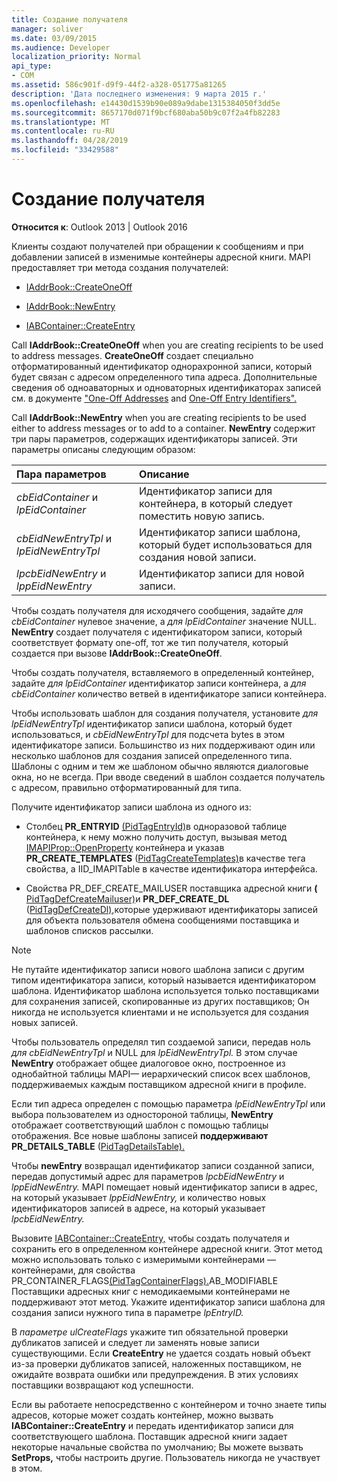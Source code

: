 ```yaml
---
title: Создание получателя
manager: soliver
ms.date: 03/09/2015
ms.audience: Developer
localization_priority: Normal
api_type:
- COM
ms.assetid: 586c901f-d9f9-44f2-a328-051775a81265
description: 'Дата последнего изменения: 9 марта 2015 г.'
ms.openlocfilehash: e14430d1539b90e089a9dabe1315384050f3dd5e
ms.sourcegitcommit: 8657170d071f9bcf680aba50b9c07f2a4fb82283
ms.translationtype: MT
ms.contentlocale: ru-RU
ms.lasthandoff: 04/28/2019
ms.locfileid: "33429588"
---
```

# <a name="creating-a-recipient"></a>Создание получателя

  
  
**Относится к**: Outlook 2013 | Outlook 2016 
  
Клиенты создают получателей при обращении к сообщениям и при добавлении записей в изменимые контейнеры адресной книги. MAPI предоставляет три метода создания получателей:
  
- [IAddrBook::CreateOneOff](iaddrbook-createoneoff.md)
    
- [IAddrBook::NewEntry](iaddrbook-newentry.md)
    
- [IABContainer::CreateEntry](iabcontainer-createentry.md)
    
Call **IAddrBook::CreateOneOff** when you are creating recipients to be used to address messages. **CreateOneOff** создает специально отформатированный идентификатор однорахронной записи, который будет связан с адресом определенного типа адреса. Дополнительные сведения об одноаваторных и одноваторных идентификаторах записей см. в документе ["One-Off Addresses](one-off-addresses.md) and [One-Off Entry Identifiers".](one-off-entry-identifiers.md)
  
Call **IAddrBook::NewEntry** when you are creating recipients to be used either to address messages or to add to a container. **NewEntry** содержит три пары параметров, содержащих идентификаторы записей. Эти параметры описаны следующим образом: 
  
|**Пара параметров**|**Описание**|
|:-----|:-----|
| _cbEidContainer_ и  _lpEidContainer_ <br/> |Идентификатор записи для контейнера, в который следует поместить новую запись.  <br/> |
| _cbEidNewEntryTpl_ и  _lpEidNewEntryTpl_ <br/> |Идентификатор записи шаблона, который будет использоваться для создания новой записи.  <br/> |
| _lpcbEidNewEntry_ и  _lppEidNewEntry_ <br/> |Идентификатор записи для новой записи.  <br/> |
   
Чтобы создать получателя для исходячего сообщения, задайте  _для cbEidContainer_ нулевое значение, а  _для lpEidContainer_ значение NULL. **NewEntry** создает получателя с идентификатором записи, который соответствует формату one-off, тот же тип получателя, который создается при вызове **IAddrBook::CreateOneOff**. 
  
Чтобы создать получателя, вставляемого в определенный контейнер, задайте  _для lpEidContainer_ идентификатор записи контейнера, а  _для cbEidContainer_ количество ветвей в идентификаторе записи контейнера. 
  
Чтобы использовать шаблон для создания получателя, установите  _для lpEidNewEntryTpl_ идентификатор записи шаблона, который будет использоваться, и  _cbEidNewEntryTpl_ для подсчета bytes в этом идентификаторе записи. Большинство из них поддерживают один или несколько шаблонов для создания записей определенного типа. Шаблоны с одним и тем же шаблоном обычно являются диалоговые окна, но не всегда. При вводе сведений в шаблон создается получатель с адресом, правильно отформатированный для типа. 
  
Получите идентификатор записи шаблона из одного из:
  
- Столбец **PR_ENTRYID** [(PidTagEntryId)](pidtagentryid-canonical-property.md)в одноразовой таблице контейнера, к нему можно получить доступ, вызывая метод [IMAPIProp::OpenProperty](imapiprop-openproperty.md) контейнера и указав **PR_CREATE_TEMPLATES** ([PidTagCreateTemplates)](pidtagcreatetemplates-canonical-property.md)в качестве тега свойства, а IID_IMAPITable в качестве идентификатора интерфейса. 
    
- Свойства PR_DEF_CREATE_MAILUSER поставщика адресной книги **(** [PidTagDefCreateMailuser)](pidtagdefcreatemailuser-canonical-property.md)и **PR_DEF_CREATE_DL** ([PidTagDefCreateDl),](pidtagdefcreatedl-canonical-property.md)которые удерживают идентификаторы записей для объекта пользователя обмена сообщениями поставщика и шаблонов списков рассылки. 
    
> [!NOTE]
> Не путайте идентификатор записи нового шаблона записи с другим типом идентификатора записи, который называется идентификатором шаблона. Идентификатор шаблона используется только поставщиками для сохранения записей, скопированные из других поставщиков; Он никогда не используется клиентами и не используется для создания новых записей. 
  
Чтобы пользователь определял тип создаемой записи, передав ноль _для cbEidNewEntryTpl_ и NULL для _lpEidNewEntryTpl._ В этом случае **NewEntry** отображает общее диалоговое окно, построенное из однобайтной таблицы MAPI— иерархический список всех шаблонов, поддерживаемых каждым поставщиком адресной книги в профиле. 
  
Если тип адреса определен с помощью параметра  _lpEidNewEntryTpl_ или выбора пользователем из одностороной таблицы, **NewEntry** отображает соответствующий шаблон с помощью таблицы отображения. Все новые шаблоны записей **поддерживают PR_DETAILS_TABLE** ([PidTagDetailsTable).](pidtagdetailstable-canonical-property.md) 
  
Чтобы **newEntry** возвращал идентификатор записи созданной записи, передав допустимый адрес для параметров _lpcbEidNewEntry_ и _lppEidNewEntry._ MAPI помещает новый идентификатор записи в адрес, на который указывает _lppEidNewEntry,_ и количество новых идентификаторов записей в адресе, на который указывает _lpcbEidNewEntry._
  
Вызовите [IABContainer::CreateEntry,](iabcontainer-createentry.md) чтобы создать получателя и сохранить его в определенном контейнере адресной книги. Этот метод можно использовать только с измеримыми контейнерами — контейнерами,  для свойства PR_CONTAINER_FLAGS[(PidTagContainerFlags).](pidtagcontainerflags-canonical-property.md)AB_MODIFIABLE Поставщики адресных книг с немодикаемыми контейнерами не поддерживают этот метод. Укажите идентификатор записи шаблона для создания записи нужного типа в параметре _lpEntryID._ 
  
В  _параметре ulCreateFlags_ укажите тип обязательной проверки дубликатов записей и следует ли заменять новые записи существующими. Если **CreateEntry** не удается создать новый объект из-за проверки дубликатов записей, наложенных поставщиком, не ожидайте возврата ошибки или предупреждения. В этих условиях поставщики возвращают код успешности. 
  
Если вы работаете непосредственно с контейнером и точно знаете типы адресов, которые может создать контейнер, можно вызвать **IABContainer::CreateEntry** и передать идентификатор записи для соответствующего шаблона. Поставщик адресной книги задает некоторые начальные свойства по умолчанию; Вы можете вызвать **SetProps,** чтобы настроить другие. Пользователь никогда не участвует в этом. 
  

